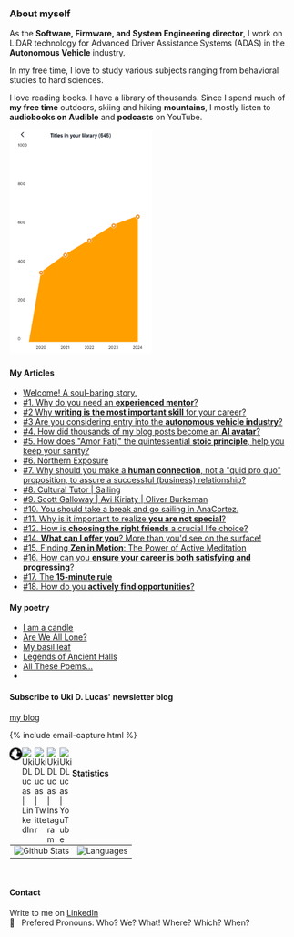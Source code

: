 ### About myself 

As the **Software, Firmware, and System Engineering director**, I work on LiDAR technology for Advanced Driver Assistance Systems (ADAS) in the **Autonomous Vehicle** industry.

In my free time, I love to study various subjects ranging from behavioral studies to hard sciences.

I love reading books. I have a library of thousands. 
Since I spend much of **my free time** outdoors, skiing and hiking **mountains**, I mostly listen to **audiobooks on Audible** and **podcasts** on YouTube.

<img src="https://github.com/UkiDLucas/UkiDLucas/blob/main/audible.jpg" width="250" />



#### My Articles 
-  [Welcome! A soul-baring story.](https://ukidlucas.beehiiv.com/p/welcome)
-  [#1. Why do you need an **experienced mentor**?](https://ukidlucas.beehiiv.com/p/uki-d-lucas-adventures-science-meditations-1)
-  [#2 Why **writing is the most important skill** for your career?](https://ukidlucas.beehiiv.com/p/important-skill-career-startup-personal-growth)
-  [#3 Are you considering entry into the **autonomous vehicle industry**?](https://ukidlucas.beehiiv.com/p/entering-autonomous-vehicle-industry-start-3)
-  [#4. How did thousands of my blog posts become an **AI avatar**?](https://ukidlucas.beehiiv.com/p/thousands-blog-posts-became-ai-avatar-4)
-  [#5. How does "Amor Fati," the quintessential **stoic principle**, help you keep your sanity?](https://ukidlucas.beehiiv.com/p/amor-fati-quintessential-stoic-principle-5)
-  [#6. Northern Exposure](https://ukidlucas.beehiiv.com/p/6-norther-exposure)
-  [#7. Why should you make a **human connection**, not a "quid pro quo" proposition, to assure a successful (business) relationship?](https://ukidlucas.beehiiv.com/p/7-make-human-connection-not-quid-pro-quo-proposition)
-  [#8. Cultural Tutor | Sailing](https://ukidlucas.beehiiv.com/p/8-letters)
-  [#9. Scott Galloway | Avi Kiriaty | Oliver Burkeman](https://ukidlucas.beehiiv.com/p/9-ukis-stoa-sophia-scott-galloway-avi-kiriaty-oliver-burkeman)
-  [#10. You should take a break and go sailing in AnaCortez.](https://ukidlucas.beehiiv.com/p/10-ukis-stoa-sophia-anacortez-sailing)
-  [#11. Why is it important to realize **you are not special**?](https://ukidlucas.beehiiv.com/p/11-ukis-stoa-sophia-response-feedback)
-  [#12. How is **choosing the right friends** a crucial life choice?](https://ukidlucas.beehiiv.com/p/12-ukis-stoa-sophia-celebrating-friendship)
-  [#14. **What can I offer you**? More than you'd see on the surface!](https://ukidlucas.beehiiv.com/p/14-can-offer-youd-see-surface)
-  [#15. Finding **Zen in Motion**: The Power of Active Meditation](https://ukidlucas.beehiiv.com/p/finding-zen-motion-power-active-meditation)
-  [#16. How can you **ensure your career is both satisfying and progressing**?](https://ukidlucas.beehiiv.com/p/16-can-ensure-career-satisfying-progressing)
-  [#17. The **15-minute rule**](https://ukidlucas.beehiiv.com/p/17-15minute-rule)
-  [#18. How do you **actively find opportunities**?](https://ukidlucas.beehiiv.com/p/18-actively-find-opportunities)

#### My poetry
-  [I am a candle](https://ukidlucas.beehiiv.com/p/i-am-a-candle)
-  [Are We All Lone?](https://ukidlucas.beehiiv.com/p/are-we-all-lone)
-  [My basil leaf](https://ukidlucas.beehiiv.com/p/my-basil-leaf-poem)
-  [Legends of Ancient Halls](https://ukidlucas.beehiiv.com/p/legends-of-ancient-halls)
-  [All These Poems…](https://ukidlucas.beehiiv.com/p/all-these-poems)
-  


#### Subscribe to Uki D. Lucas' newsletter blog
[my blog](https://ukidlucas.beehiiv.com/)

{% include email-capture.html %} 




[<img align="left" alt="UkiDLucas" width="22px" src="https://raw.githubusercontent.com/iconic/open-iconic/master/svg/globe.svg" />][website]
[<img align="left" alt="UkiDLucas | LinkedIn" width="22px" src="https://cdn.jsdelivr.net/npm/simple-icons@v3/icons/linkedin.svg" />][linkedin]
[<img align="left" alt="UkiDLucas | Twitter" width="22px" src="https://cdn.jsdelivr.net/npm/simple-icons@v3/icons/twitter.svg" />][twitter]
[<img align="left" alt="UkiDLucas | Instagram" width="22px" src="https://cdn.jsdelivr.net/npm/simple-icons@v3/icons/instagram.svg" />][instagram]
[<img align="left" alt="UkiDLucas | YouTube" width="22px" src="https://cdn.jsdelivr.net/npm/simple-icons@v3/icons/youtube.svg" />][youtube]










<br />

#### Statistics 
<!-- https://github.com/anuraghazra/github-readme-stats -->
<table style="border: 1px solid transparent" >
<tr>
  <td>
      <img alt="Github Stats" 
       src="https://github-readme-stats.vercel.app/api?username=UkiDLucas&show_icons=true&hide_border=true&count_private=true&include_all_commits=true&hide=contribs" 
       />
  </td>
  <td>
      <img alt="Languages" 
       src="https://github-readme-stats.vercel.app/api/top-langs/?username=UkiDLucas&layout=pie&langs_count=20&count_private=true&include_all_commits=true&hide_border=true&hide=HTML,jupyter%20notebook,LilyPond,JavaScript,CSS,MakeFile,Tex,C,Make,CMake,Rust&size_weight=0.4&count_weight=0.6" 
       />
    
  </td>
</tr>
 
 
<table>
   

<br />
 

#### Contact
Write to me on [LinkedIn][linkedin] <br/>
🙈  &nbsp; Prefered Pronouns: Who? We? What! Where? Which? When? <br/>        
 

<!-- Complete list of emoji: https://gist.github.com/rxaviers/7360908 -->


 
 
[website]: https://github.com/UkiDLucas
[medium]: https://UkiDLucas.medium.com/
[twitter]: https://twitter.com/UkiDLucas
[youtube]: https://youtube.com/UkiDLucas
[instagram]: https://instagram.com/UkiDLucas
[linkedin]: https://linkedin.com/in/UkiDLucas
[google scholar]: https://scholar.google.com/citations?hl=en&user=hBKIwg4AAAAJ&view_op=list_works&sortby=pubdate
